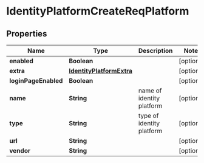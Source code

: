 # IdentityPlatformCreateReqPlatform

## Properties
Name | Type | Description | Notes
------------ | ------------- | ------------- | -------------
**enabled** | **Boolean** |  |  [optional]
**extra** | [**IdentityPlatformExtra**](IdentityPlatformExtra.md) |  |  [optional]
**loginPageEnabled** | **Boolean** |  |  [optional]
**name** | **String** | name of identity platform |  [optional]
**type** | **String** | type of identity platform |  [optional]
**url** | **String** |  |  [optional]
**vendor** | **String** |  |  [optional]
